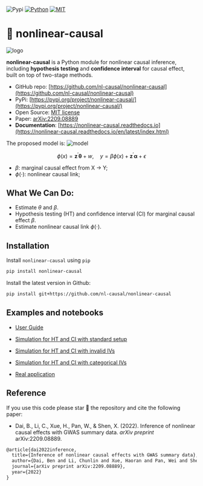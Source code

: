 ![Pypi](https://badge.fury.io/py/nonlinear-causal.svg)
[![Python](https://img.shields.io/badge/python-3-blue.svg)](https://www.python.org/)
[![MIT](https://img.shields.io/badge/License-MIT-yellow.svg)](https://opensource.org/licenses/MIT)

<!-- [![Youtube](https://img.shields.io/badge/YouTube-Channel-red)]()
![Downloads](https://static.pepy.tech/badge/nl-causal)
![MonthDownloads](https://pepy.tech/badge/nl-causal/month)
[![Conda](https://img.shields.io/conda/vn/conda-forge/???.svg)]() -->
<!-- [![image](https://pepy.tech/badge/leafmap)](https://pepy.tech/project/leafmap) -->
<!-- [![image](https://github.com/giswqs/leafmap/workflows/build/badge.svg)](https://github.com/giswqs/leafmap/actions?query=workflow%3Abuild) -->

# 🧬 nonlinear-causal

<!-- <img style="float: left; max-width: 10%" src="./logo/logo_transparent.png"> -->

![logo](./logo/logo_cover_transparent.png)

**nonlinear-causal** is a Python module for nonlinear causal inference, including **hypothesis testing** and **confidence interval** for causal effect, built on top of two-stage methods. 

- GitHub repo: [https://github.com/nl-causal/nonlinear-causal](https://github.com/nl-causal/nonlinear-causal)
- PyPi: [https://pypi.org/project/nonlinear-causal/](https://pypi.org/project/nonlinear-causal/)
- Open Source: [MIT license](https://opensource.org/licenses/MIT)
- Paper: [arXiv:2209.08889](https://arxiv.org/pdf/2209.08889.pdf)
- **Documentation**: [https://nonlinear-causal.readthedocs.io](https://nonlinear-causal.readthedocs.io/en/latest/index.html)


<!-- <script type="text/javascript" charset="utf-8" 
src="https://cdn.mathjax.org/mathjax/latest/MathJax.js?config=TeX-AMS-MML_HTMLorMML,
https://vincenttam.github.io/javascripts/MathJaxLocal.js"></script> -->

The proposed model is:
![model](.figs/../logo/nl_causal.png)

<!-- <p align="center">
<img src="https://latex.codecogs.com/svg.image?{\centering&space;\color{RedOrange}&space;\phi(x)&space;=&space;\mathbf{z}^\prime&space;\boldsymbol{\theta}&space;&plus;&space;w,&space;\quad&space;y&space;=&space;\beta&space;\phi(x)&space;&plus;&space;\mathbf{z}^\prime&space;\boldsymbol{\alpha}&space;&plus;&space;\epsilon}"" width="350">
</p> -->

$$
\phi(x) = \mathbf{z}^\prime \mathbf{\theta} + w, \quad y = \beta \phi(x) + \mathbf{z}^\prime \mathbf{\alpha} + \epsilon
$$

- $\beta$: marginal causal effect from X -> Y;
- $\phi(\cdot)$: nonlinear causal link;

<!-- ![logo](./logo/model_black.gif) -->


## What We Can Do:
- Estimate $\theta$ and $\beta$.
- Hypothesis testing (HT) and confidence interval (CI) for marginal causal effect $\beta$.
- Estimate nonlinear causal link $\phi(\cdot)$.


## Installation

Install `nonlinear-causal` using ``pip``

```bash
pip install nonlinear-causal
```

Install the latest version in Github:
```bash
pip install git+https://github.com/nl-causal/nonlinear-causal
```

## Examples and notebooks

- [User Guide](user_guide.md)

- [Simulation for HT and CI with standard setup](sim_main.ipynb)
- [Simulation for HT and CI with invalid IVs](sim_invalid_IVS.ipynb)
- [Simulation for HT and CI with categorical IVs](sim_cate.ipynb)
- [Real application](app_test.ipynb)
<!-- - [Pipeline for plink data](user_guide.md) -->

## Reference

If you use this code please star 🌟 the repository and cite the following paper:

- Dai, B., Li, C., Xue, H., Pan, W., & Shen, X. (2022). Inference of nonlinear causal effects with GWAS summary data. *arXiv preprint* arXiv:2209.08889.

```latex
@article{dai2022inference,
  title={Inference of nonlinear causal effects with GWAS summary data},
  author={Dai, Ben and Li, Chunlin and Xue, Haoran and Pan, Wei and Shen, Xiaotong},
  journal={arXiv preprint arXiv:2209.08889},
  year={2022}
}
```